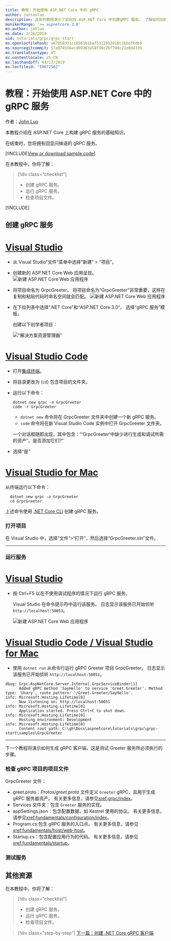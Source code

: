 ```yaml
---
title: 教程：开始使用 ASP.NET Core 中的 gRPC
author: juntaoluo
description: 此系列教程演示了如何在 ASP.NET Core 中创建gRPC 服务。 了解如何创建 gRPC 服务项目、编辑原型文件并添加双工流式处理调用。
monikerRange: '>= aspnetcore-3.0'
ms.author: johluo
ms.date: 2/26/2019
uid: tutorials/grpc/grpc-start
ms.openlocfilehash: a67050331cc8563b1baf5312b92910c1bbdfbd69
ms.sourcegitcommit: 57a974556acd09363a58f38c26f74dc21e0d4339
ms.translationtype: HT
ms.contentlocale: zh-CN
ms.lasthandoff: 04/17/2019
ms.locfileid: "59672562"
---
```

# <a name="tutorial-get-started-with-grpc-service-in-aspnet-core"></a>教程：开始使用 ASP.NET Core 中的 gRPC 服务

作者：[John Luo](https://github.com/juntaoluo)

本教程介绍在 ASP.NET Core 上构建 gRPC 服务的基础知识。

在结束时，您将拥有回显问候语的 gRPC 服务。

[!INCLUDE[View or download sample code](~/includes/grpc/download.md)]

在本教程中，你将了解：

> [!div class="checklist"]
> * 创建 gRPC 服务。
> * 运行 gRPC 服务。
> * 检查项目文件。

[!INCLUDE[](~/includes/net-core-prereqs-all-3.0.md)]

## <a name="create-a-grpc-service"></a>创建 gRPC 服务

# <a name="visual-studiotabvisual-studio"></a>[Visual Studio](#tab/visual-studio)

* 从 Visual Studio“文件”菜单中选择“新建” > “项目”。
* 创建新的 ASP.NET Core Web 应用呈现。
  ![新建 ASP.NET Core Web 应用程序](grpc-start/_static/np_3_0.1.png)
* 将项目命名为 GrpcGreeter。 将项目命名为“GrpcGreeter”非常重要，这样在复制和粘贴代码时命名空间就会匹配。
  ![新建 ASP.NET Core Web 应用程序](grpc-start/_static/np_3_0.2.png)
* 在下拉列表中选择“.NET Core”和“ASP.NET Core 3.0”。 选择“gRPC 服务”模板。

  创建以下初学者项目：

  ![“解决方案资源管理器”](grpc-start/_static/se3.0.png)

# <a name="visual-studio-codetabvisual-studio-code"></a>[Visual Studio Code](#tab/visual-studio-code)

* 打开[集成终端](https://code.visualstudio.com/docs/editor/integrated-terminal)。
* 将目录更改为 (`cd`) 包含项目的文件夹。
* 运行以下命令：

  ```console
  dotnet new grpc -o GrpcGreeter
  code -r GrpcGreeter
  ```

  * `dotnet new` 命令将在 GrpcGreeter 文件夹中创建一个新 gRPC 服务。
  * `code` 命令将在新 Visual Studio Code 实例中打开 GrpcGreeter 文件夹。

  一个对话框随即出现，其中包含：“‘GrpcGreeter’中缺少进行生成和调试所需的资产”。是否添加它们?”
* 选择“是”

# <a name="visual-studio-for-mactabvisual-studio-mac"></a>[Visual Studio for Mac](#tab/visual-studio-mac)

从终端运行以下命令：

```console
  dotnet new grpc -o GrpcGreeter
  cd GrpcGreeter
```

上述命令使用 [.NET Core CLI](/dotnet/core/tools/dotnet) 创建 gRPC 服务。

### <a name="open-the-project"></a>打开项目

在 Visual Studio 中，选择“文件”>“打开”，然后选择“GrpcGreeter.sln”文件。

<!-- End of VS tabs -->

---

### <a name="run-the-service"></a>运行服务

# <a name="visual-studiotabvisual-studio"></a>[Visual Studio](#tab/visual-studio)

* 按 Ctrl+F5 以在不使用调试程序的情况下运行 gRPC 服务。

  Visual Studio 在命令提示符中运行该服务。 日志显示该服务已开始侦听 `http://localhost:50051`。

  ![新建 ASP.NET Core Web 应用程序](grpc-start/_static/server_start.png)

# <a name="visual-studio-code--visual-studio-for-mactabvisual-studio-codevisual-studio-mac"></a>[Visual Studio Code / Visual Studio for Mac](#tab/visual-studio-code+visual-studio-mac)

* 使用 `dotnet run` 从命令行运行 gRPC Greeter 项目 GrpcGreeter。 日志显示该服务已开始侦听 `http://localhost:50051`。

```console
dbug: Grpc.AspNetCore.Server.Internal.GrpcServiceBinder[1]
      Added gRPC method 'SayHello' to service 'Greet.Greeter'. Method type: 'Unary', route pattern: '/Greet.Greeter/SayHello'.
info: Microsoft.Hosting.Lifetime[0]
      Now listening on: http://localhost:50051
info: Microsoft.Hosting.Lifetime[0]
      Application started. Press Ctrl+C to shut down.
info: Microsoft.Hosting.Lifetime[0]
      Hosting environment: Development
info: Microsoft.Hosting.Lifetime[0]
      Content root path: C:\gh\Docs\aspnetcore\tutorials\grpc\grpc-start\samples\GrpcGreeter
```

<!-- End of combined VS/Mac tabs -->

---

下一个教程将演示如何生成 gRPC 客户端，这是测试 Greeter 服务所必须执行的步骤。

### <a name="examine-the-project-files-of-the-grpc-project"></a>检查 gRPC 项目的项目文件

GrpcGreeter 文件：

* greet.proto：*Protos/greet.proto* 文件定义 `Greeter` gRPC，且用于生成 gRPC 服务器资产。 有关更多信息，请参见<xref:grpc/index>。
* Services 文件夹：包含 `Greeter` 服务的实现。
* appSettings.json：包含配置数据，如 Kestrel 使用的协议。 有关更多信息，请参见<xref:fundamentals/configuration/index>。
* Program.cs:包含 gRPC 服务的入口点。 有关更多信息，请参见<xref:fundamentals/host/web-host>。
* Startup.cs：包含配置应用行为的代码。 有关更多信息，请参见<xref:fundamentals/startup>。

### <a name="test-the-service"></a>测试服务

## <a name="additional-resources"></a>其他资源

在本教程中，你将了解：

> [!div class="checklist"]
> * 创建 gRPC 服务。
> * 运行 gRPC 服务。
> * 检查项目文件。

> [!div class="step-by-step"]
> [下一篇：创建 .NET Core gRPC 客户端](xref:tutorials/grpc/grpc-client)